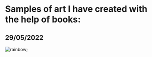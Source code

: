 # Samples of art I have created with the help of books:

## 29/05/2022 
![rainbow](book-examples/images/rainbow-spec2.png);